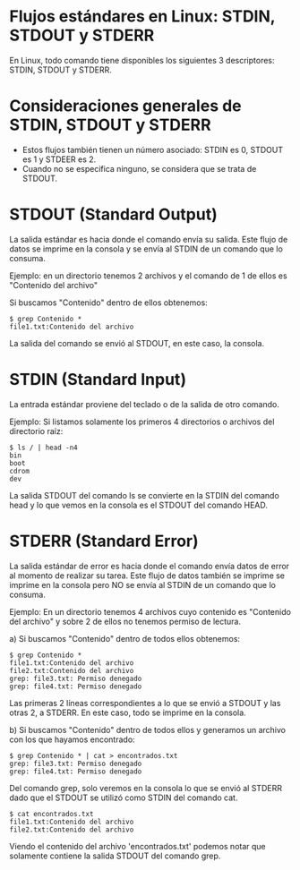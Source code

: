 # Flujos estándares en Linux: STDIN, STDOUT y STDERR

En Linux, todo comando tiene disponibles los siguientes 3 descriptores: STDIN, STDOUT y STDERR.
# Consideraciones generales de STDIN, STDOUT y STDERR

* Estos flujos también tienen un número asociado: STDIN es 0, STDOUT es 1 y STDEER es 2.
* Cuando no se especifica ninguno, se considera que se trata de STDOUT.
# STDOUT (Standard Output)

La salida estándar es hacia donde el comando envía su salida. Este flujo de datos se imprime en la consola y se envía al STDIN de un comando que lo consuma.

Ejemplo: en un directorio tenemos 2 archivos y el comando de 1 de ellos es "Contenido del archivo"

Si buscamos "Contenido" dentro de ellos obtenemos:

	$ grep Contenido *
	file1.txt:Contenido del archivo

La salida del comando se envió al STDOUT, en este caso, la consola.
# STDIN (Standard Input)

La entrada estándar proviene del teclado o de la salida de otro comando.

Ejemplo: Si listamos solamente los primeros 4 directorios o archivos del directorio raíz:

	$ ls / | head -n4
	bin
	boot
	cdrom
	dev

La salida STDOUT del comando ls se convierte en la STDIN del comando head y lo que vemos en la consola es el STDOUT del comando HEAD.
# STDERR (Standard Error)

La salida estándar de error es hacia donde el comando envía datos de error al momento de realizar su tarea. Este flujo de datos también se imprime se imprime en la consola pero NO se envía al STDIN de un comando que lo consuma.

Ejemplo: En un directorio tenemos 4 archivos cuyo contenido es "Contenido del archivo" y sobre 2 de ellos no tenemos permiso de lectura.

a) Si buscamos "Contenido" dentro de todos ellos obtenemos:

	$ grep Contenido *
	file1.txt:Contenido del archivo
	file2.txt:Contenido del archivo
	grep: file3.txt: Permiso denegado
	grep: file4.txt: Permiso denegado

Las primeras 2 líneas correspondientes a lo que se envió a STDOUT y las otras 2, a STDERR. En este caso, todo se imprime en la consola.

b) Si buscamos "Contenido" dentro de todos ellos y generamos un archivo con los que hayamos encontrado:

	$ grep Contenido * | cat > encontrados.txt
	grep: file3.txt: Permiso denegado
	grep: file4.txt: Permiso denegado

Del comando grep, solo veremos en la consola lo que se envió al STDERR dado que el STDOUT se utilizó como STDIN del comando cat.

	$ cat encontrados.txt
	file1.txt:Contenido del archivo
	file2.txt:Contenido del archivo

Viendo el contenido del archivo 'encontrados.txt' podemos notar que solamente contiene la salida STDOUT del comando grep.